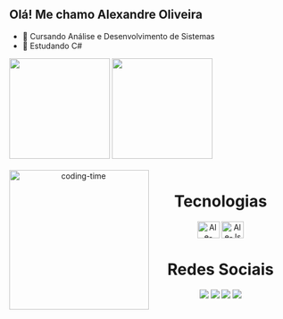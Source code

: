 ## Olá! Me chamo Alexandre Oliveira

- 📖 Cursando Análise e Desenvolvimento de Sistemas
- 🌱 Estudando C#

<div>
   <img height="180em" src="https://github-readme-stats.vercel.app/api?username=AlexandreOliveiraSanches&show_icons=true&theme=dark" />
   <img height="180em" src="https://github-readme-stats.vercel.app/api/top-langs/?username=AlexandreOliveiraSanches&layout=compact&langs_count=16&theme=dark"/>
</div>


 <div  align="center">
  <div style="display: inline_block"><br>
    <img align="left" height="250" alt="coding-time" src="https://github.com/LuigiGf/LuigiGf/raw/main/code.gif">
    <h1 align="center">Tecnologias </h1>
  <img align="center" alt="Ale-Csharp" height="30" width="40" src="https://cdn.jsdelivr.net/gh/devicons/devicon/icons/csharp/csharp-original.svg"/>
  <img align="center" alt="Ale-Js" height="30" width="40" src="https://cdn.jsdelivr.net/gh/devicons/devicon/icons/javascript/javascript-plain.svg" />  
     <h1 align="center">Redes Sociais</h1>
    <a href="https://api.whatsapp.com/send?phone=5514981337312"><img src="https://img.shields.io/badge/WhatsApp-25D366?style=for-the-badge&logo=whatsapp&logoColor=white" target="_blank"></a>
    <a href="https://www.linkedin.com/in/alexandre-oliveira-b09551218"><img src="https://img.shields.io/badge/LinkedIn-0077B5?style=for-the-badge&logo=linkedin&logoColor=white" target="_blank"></a>
    <a href="mailto:ao.sanches.ao@gamil.com"><img src="https://img.shields.io/badge/Gmail-D14836?style=for-the-badge&logo=gmail&logoColor=white" target="_blank"></a>
    <a href="https://www.instagram.com/alex_o.sanches/"><img src="https://img.shields.io/badge/Instagram-E4405F?style=for-the-badge&logo=instagram&logoColor=white" target="_blank"></a>
  </div>
 </div>


        
